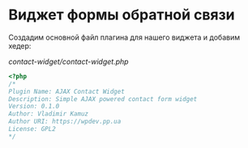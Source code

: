 # Виджет формы обратной связи

Создадим основной файл плагина для нашего виджета и добавим хедер:

*contact-widget/contact-widget.php*

```php
<?php
/*
Plugin Name: AJAX Contact Widget
Description: Simple AJAX powered contact form widget
Version: 0.1.0
Author: Vladimir Kamuz
Author URI: https://wpdev.pp.ua
License: GPL2
*/
```